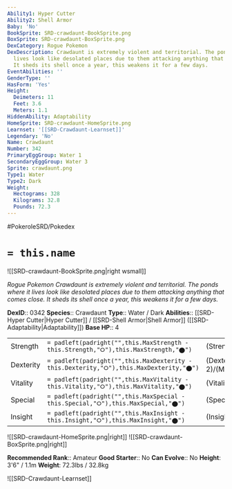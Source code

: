 ```yaml
---
Ability1: Hyper Cutter
Ability2: Shell Armor
Baby: 'No'
BookSprite: SRD-crawdaunt-BookSprite.png
BoxSprite: SRD-crawdaunt-BoxSprite.png
DexCategory: Rogue Pokemon
DexDescription: Crawdaunt is extremely violent and territorial. The ponds where it
  lives look like desolated places due to them attacking anything that comes close.
  It sheds its shell once a year, this weakens it for a few days.
EventAbilities: ''
GenderType: ''
HasForm: 'Yes'
Height:
  Deimeters: 11
  Feet: 3.6
  Meters: 1.1
HiddenAbility: Adaptability
HomeSprite: SRD-crawdaunt-HomeSprite.png
Learnset: '[[SRD-Crawdaunt-Learnset]]'
Legendary: 'No'
Name: Crawdaunt
Number: 342
PrimaryEggGroup: Water 1
SecondaryEggGroup: Water 3
Sprite: crawdaunt.png
Type1: Water
Type2: Dark
Weight:
  Hectograms: 328
  Kilograms: 32.8
  Pounds: 72.3
---
```


#PokeroleSRD/Pokedex

# `= this.name`

![[SRD-crawdaunt-BookSprite.png|right wsmall]]

*Rogue Pokemon*
*Crawdaunt is extremely violent and territorial. The ponds where it lives look like desolated places due to them attacking anything that comes close. It sheds its shell once a year, this weakens it for a few days.*

**DexID**:: 0342
**Species**:: Crawdaunt
**Type**:: Water / Dark
**Abilities**:: [[SRD-Hyper Cutter|Hyper Cutter]] / [[SRD-Shell Armor|Shell Armor]] ([[SRD-Adaptability|Adaptability]])
**Base HP**:: 4

|           |                                                                                        |                                          |
| --------- | -------------------------------------------------------------------------------------- | ---------------------------------------- |
| Strength  | `= padleft(padright("",this.MaxStrength - this.Strength,"⭘"),this.MaxStrength,"⬤")`    | (Strength::3)/(MaxStrength::7)   |
| Dexterity | `= padleft(padright("",this.MaxDexterity - this.Dexterity,"⭘"),this.MaxDexterity,"⬤")` | (Dexterity:: 2)/(MaxDexterity::4) |
| Vitality  | `= padleft(padright("",this.MaxVitality - this.Vitality,"⭘"),this.MaxVitality,"⬤")`    | (Vitality::2)/(MaxVitality::5)   |
| Special   | `= padleft(padright("",this.MaxSpecial - this.Special,"⭘"),this.MaxSpecial,"⬤")`       | (Special::2)/(MaxSpecial::5)     |
| Insight   | `= padleft(padright("",this.MaxInsight - this.Insight,"⭘"),this.MaxInsight,"⬤")`       | (Insight::2)/(MaxInsight::4)     |

![[SRD-crawdaunt-HomeSprite.png|right]]
![[SRD-crawdaunt-BoxSprite.png|right]]

**Recommended Rank**:: Amateur
**Good Starter**:: No
**Can Evolve**:: No
**Height**: 3'6" / 1.1m
**Weight**: 72.3lbs / 32.8kg

![[SRD-Crawdaunt-Learnset]]